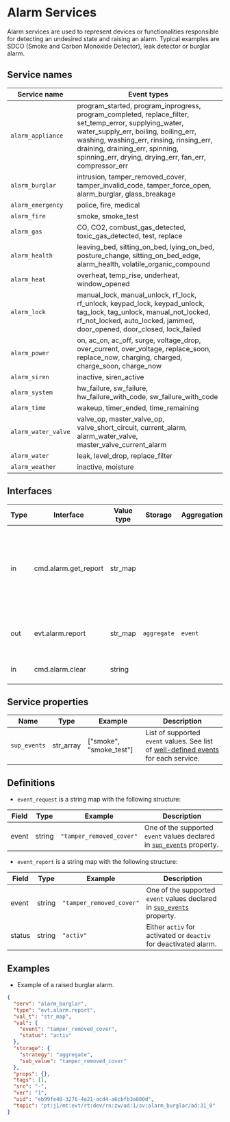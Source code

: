 # Alarm Services

Alarm services are used to represent devices or functionalities responsible for detecting an undesired state and raising an alarm.
Typical examples are SDCO (Smoke and Carbon Monoxide Detector), leak detector or burglar alarm.

## Service names

| Service name        | Event types                                                                                                                                                                                                                                                                              |
|---------------------|------------------------------------------------------------------------------------------------------------------------------------------------------------------------------------------------------------------------------------------------------------------------------------------|
| `alarm_appliance`   | program_started, program_inprogress, program_completed, replace_filter, set_temp_error, supplying_water, water_supply_err, boiling, boiling_err, washing, washing_err, rinsing, rinsing_err, draining, draining_err, spinning, spinning_err, drying, drying_err, fan_err, compressor_err |
| `alarm_burglar`     | intrusion, tamper_removed_cover, tamper_invalid_code, tamper_force_open, alarm_burglar, glass_breakage                                                                                                                                                                                   |
| `alarm_emergency`   | police, fire, medical                                                                                                                                                                                                                                                                    |
| `alarm_fire`        | smoke, smoke_test                                                                                                                                                                                                                                                                        |
| `alarm_gas`         | CO, CO2, combust_gas_detected, toxic_gas_detected, test, replace                                                                                                                                                                                                                         |
| `alarm_health`      | leaving_bed, sitting_on_bed, lying_on_bed, posture_change, sitting_on_bed_edge, alarm_health, volatile_organic_compound                                                                                                                                                                  |
| `alarm_heat`        | overheat, temp_rise, underheat, window_opened                                                                                                                                                                                                                                            |
| `alarm_lock`        | manual_lock, manual_unlock, rf_lock, rf_unlock, keypad_lock, keypad_unlock, tag_lock, tag_unlock, manual_not_locked, rf_not_locked, auto_locked, jammed, door_opened, door_closed, lock_failed                                                                                           |
| `alarm_power`       | on, ac_on, ac_off, surge, voltage_drop, over_current, over_voltage, replace_soon, replace_now, charging, charged, charge_soon, charge_now                                                                                                                                                |
| `alarm_siren`       | inactive, siren_active                                                                                                                                                                                                                                                                   |
| `alarm_system`      | hw_failure, sw_failure, hw_failure_with_code, sw_failure_with_code                                                                                                                                                                                                                       |
| `alarm_time`        | wakeup, timer_ended, time_remaining                                                                                                                                                                                                                                                      |
| `alarm_water_valve` | valve_op, master_valve_op, valve_short_circuit, current_alarm, alarm_water_valve, master_valve_current_alarm                                                                                                                                                                             |
| `alarm_water`       | leak, level_drop, replace_filter                                                                                                                                                                                                                                                         |
| `alarm_weather`     | inactive, moisture                                                                                                                                                                                                                                                                       |

## Interfaces

| Type | Interface            | Value type | Storage     | Aggregation | Description                                                                                                                                            |
|------|----------------------|------------|-------------|-------------|--------------------------------------------------------------------------------------------------------------------------------------------------------|
| in   | cmd.alarm.get_report | str_map    |             |             | Requests [`event`](#service-names) status. See [`event_request`](#definitions) definition for more details. May not be fully supported by all devices. |
| out  | evt.alarm.report     | str_map    | `aggregate` | `event`     | Reports [`event`](#service-names) status. See [`event_report`](#definitions) definition for more details.                                              |
| in   | cmd.alarm.clear      | string     |             |             | Clears [`event`](#service-names) provided in the value.                                                                                                |

## Service properties

| Name         | Type      | Example                 | Description                                                                                           |
|--------------|-----------|-------------------------|-------------------------------------------------------------------------------------------------------|
| `sup_events` | str_array | ["smoke", "smoke_test"] | List of supported `event` values. See list of [well-defined events](#service-names) for each service. |

## Definitions

* `event_request` is a string map with the following structure:

| Field  | Type   | Example                  | Description                                                                                   |
|--------|--------|--------------------------|-----------------------------------------------------------------------------------------------|
| event  | string | `"tamper_removed_cover"` | One of the supported `event` values declared in [`sup_events`](#service-properties) property. |

* `event_report` is a string map with the following structure:

| Field  | Type   | Example                  | Description                                                                                   |
|--------|--------|--------------------------|-----------------------------------------------------------------------------------------------|
| event  | string | `"tamper_removed_cover"` | One of the supported `event` values declared in [`sup_events`](#service-properties) property. |
| status | string | `"activ"`                | Either `activ` for activated or `deactiv` for deactivated alarm.                              |

## Examples

* Example of a raised burglar alarm.

```json
{
  "serv": "alarm_burglar",
  "type": "evt.alarm.report",
  "val_t": "str_map",
  "val": {
    "event": "tamper_removed_cover",
    "status": "activ"
  },
  "storage": {
    "strategy": "aggregate",
    "sub_value": "tamper_removed_cover"
  },
  "props": {},
  "tags": [],
  "src": "-",
  "ver": "1",
  "uid": "eb99fe48-3276-4a21-acd4-a6cbfb3a800d",
  "topic": "pt:j1/mt:evt/rt:dev/rn:zw/ad:1/sv:alarm_burglar/ad:31_0"
}
```
